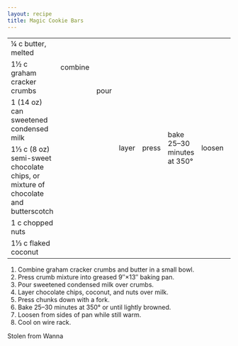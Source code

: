 ```yaml
---
layout: recipe
title: Magic Cookie Bars
---
```

<table>
<tr>
  <td>&frac14; c butter, melted</td>
  <td rowspan="2">combine</td>
  <td rowspan="3">pour</td>
  <td rowspan="6">layer</td>
  <td rowspan="6">press</td>
  <td rowspan="6">bake 25&ndash;30 minutes at 350&deg;</td>
  <td rowspan="6">loosen</td>
  <td rowspan="6">cool in pan</td>
</tr>
<tr>
  <td>1&frac12; c graham cracker crumbs</td>
</tr>
<tr>
  <td>1 (14 oz) can sweetened condensed milk</td>
  <td class="righthide">&nbsp;</td>
</tr>
<tr>
  <td>1&frac13; c (8 oz) semi-sweet chocolate chips, or mixture of chocolate and butterscotch</td>
  <td rowspan="3" colspan="2" class="righthide">&nbsp;</td>
</tr>
<tr>
  <td>1 c chopped nuts</td>
</tr>
<tr>
  <td>1&frac13; c flaked coconut</td>
</tr>
</table>

1. Combine graham cracker crumbs and butter in a small bowl.
1. Press crumb mixture into greased 9&Prime;&times;13&Prime; baking pan.
1. Pour sweetened condensed milk over crumbs.
1. Layer chocolate chips, coconut, and nuts over milk.
1. Press chunks down with a fork.
1. Bake 25&ndash;30 minutes at 350&deg; or until lightly browned.
1. Loosen from sides of pan while still warm.
1. Cool on wire rack.

<p class="confession">Stolen from Wanna</p>
